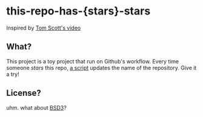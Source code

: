# this-repo-has-{stars}-stars

Inspired by [Tom Scott's video](https://www.youtube.com/watch?v=BxV14h0kFs0)

## What?

This project is a toy project that run on Github's workflow. Every time someone _stars_ this repo, [a script](how-many.py) updates the name of the repository. Give it a try!

## License? 

uhm. what about [BSD3](LICENSE)? 
